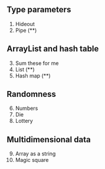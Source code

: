 ## Type parameters
1. Hideout
2. Pipe (**)

## ArrayList and hash table
3. Sum these for me 
4. List (**)
5. Hash map (**)

## Randomness
6. Numbers
7. Die
8. Lottery

## Multidimensional data
9. Array as a string
10. Magic square